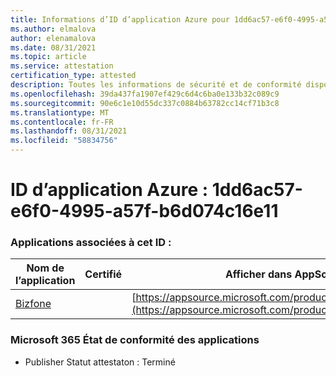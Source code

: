 ```yaml
---
title: Informations d’ID d’application Azure pour 1dd6ac57-e6f0-4995-a57f-b6d074c16e11
ms.author: elmalova
author: elenamalova
ms.date: 08/31/2021
ms.topic: article
ms.service: attestation
certification_type: attested
description: Toutes les informations de sécurité et de conformité disponibles pour 1dd6ac57-e6f0-4995-a57f-b6d074c16e11.
ms.openlocfilehash: 39da437fa1907ef429c6d4c6ba0e133b32c089c9
ms.sourcegitcommit: 90e6c1e10d55dc337c0884b63782cc14cf71b3c8
ms.translationtype: MT
ms.contentlocale: fr-FR
ms.lasthandoff: 08/31/2021
ms.locfileid: "58834756"
---
```

# <a name="azure-app-id-1dd6ac57-e6f0-4995-a57f-b6d074c16e11"></a>ID d’application Azure : 1dd6ac57-e6f0-4995-a57f-b6d074c16e11


### <a name="apps-associated-with-this-id"></a>Applications associées à cet ID :
| **Nom de l’application** | **Certifié** | **Afficher dans AppSource** |
|--------------|---------------|-----------------------|
| [Bizfone](https://docs.microsoft.com/microsoft-365-app-certification/forward/WA200000874) |  | [https://appsource.microsoft.com/product/office/WA200000874](https://appsource.microsoft.com/product/office/WA200000874) |

### <a name="microsoft-365-app-compliance-status"></a>Microsoft 365 État de conformité des applications
- Publisher Statut attestaton : Terminé
